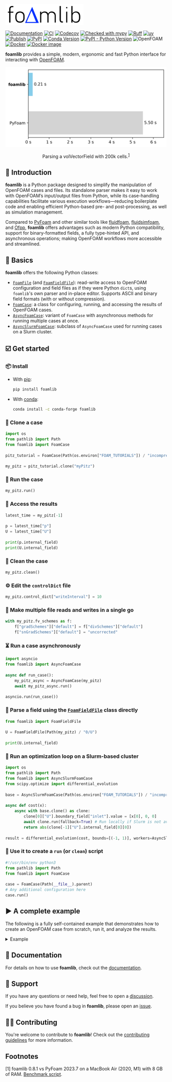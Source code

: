 [<img alt="foamlib" src="https://github.com/gerlero/foamlib/raw/main/logo.png" height="65">](https://github.com/gerlero/foamlib)

[![Documentation](https://img.shields.io/readthedocs/foamlib)](https://foamlib.readthedocs.io/)
[![CI](https://github.com/gerlero/foamlib/actions/workflows/ci.yml/badge.svg)](https://github.com/gerlero/foamlib/actions/workflows/ci.yml)
[![Codecov](https://codecov.io/gh/gerlero/foamlib/branch/main/graph/badge.svg)](https://codecov.io/gh/gerlero/foamlib)
[![Checked with mypy](http://www.mypy-lang.org/static/mypy_badge.svg)](http://mypy-lang.org/)
[![Ruff](https://img.shields.io/endpoint?url=https://raw.githubusercontent.com/astral-sh/ruff/main/assets/badge/v2.json)](https://github.com/astral-sh/ruff)
[![uv](https://img.shields.io/endpoint?url=https://raw.githubusercontent.com/astral-sh/uv/main/assets/badge/v0.json)](https://github.com/astral-sh/uv)
[![Publish](https://github.com/gerlero/foamlib/actions/workflows/pypi-publish.yml/badge.svg)](https://github.com/gerlero/foamlib/actions/workflows/pypi-publish.yml)
[![PyPI](https://img.shields.io/pypi/v/foamlib)](https://pypi.org/project/foamlib/)
[![Conda Version](https://img.shields.io/conda/vn/conda-forge/foamlib)](https://anaconda.org/conda-forge/foamlib)
[![PyPI - Python Version](https://img.shields.io/pypi/pyversions/foamlib)](https://pypi.org/project/foamlib/)
![OpenFOAM](https://img.shields.io/badge/openfoam-.com%20|%20.org-informational)
[![Docker](https://github.com/gerlero/foamlib/actions/workflows/docker.yml/badge.svg)](https://github.com/gerlero/foamlib/actions/workflows/docker.yml)
[![Docker image](https://img.shields.io/badge/docker%20image-microfluidica%2Ffoamlib-0085a0)](https://hub.docker.com/r/microfluidica/foamlib/)

**foamlib** provides a simple, modern, ergonomic and fast Python interface for interacting with [OpenFOAM](https://www.openfoam.com).

<div align="center">
<img alt="benchmark" src="https://github.com/gerlero/foamlib/raw/main/benchmark/benchmark.png" height="250">

Parsing a volVectorField with 200k cells.<sup>[1](#benchmark)</sup>
</div>


## 🚀 Introduction

**foamlib** is a Python package designed to simplify the manipulation of OpenFOAM cases and files. Its standalone parser makes it easy to work with OpenFOAM’s input/output files from Python, while its case-handling capabilities facilitate various execution workflows—reducing boilerplate code and enabling efficient Python-based pre- and post-processing, as well as simulation management.

Compared to [PyFoam](https://openfoamwiki.net/index.php/Contrib/PyFoam) and other similar tools like [fluidfoam](https://github.com/fluiddyn/fluidfoam), [fluidsimfoam](https://foss.heptapod.net/fluiddyn/fluidsimfoam), and [Ofpp](https://github.com/xu-xianghua/ofpp), **foamlib** offers advantages such as modern Python compatibility, support for binary-formatted fields, a fully type-hinted API, and asynchronous operations; making OpenFOAM workflows more accessible and streamlined.

## 👋 Basics

**foamlib** offers the following Python classes:

* [`FoamFile`](https://foamlib.readthedocs.io/en/stable/files.html#foamlib.FoamFile) (and [`FoamFieldFile`](https://foamlib.readthedocs.io/en/stable/files.html#foamlib.FoamFieldFile)): read-write access to OpenFOAM configuration and field files as if they were Python `dict`s, using `foamlib`'s own parser and in-place editor. Supports ASCII and binary field formats (with or without compression).
* [`FoamCase`](https://foamlib.readthedocs.io/en/stable/cases.html#foamlib.FoamCase): a class for configuring, running, and accessing the results of OpenFOAM cases.
* [`AsyncFoamCase`](https://foamlib.readthedocs.io/en/stable/cases.html#foamlib.AsyncFoamCase): variant of `FoamCase` with asynchronous methods for running multiple cases at once.
* [`AsyncSlurmFoamCase`](https://foamlib.readthedocs.io/en/stable/cases.html#foamlib.AsyncSlurmFoamCase): subclass of `AsyncFoamCase` used for running cases on a Slurm cluster.

## ☑️ Get started

### 📦 Install

* With [pip](https://pypi.org/project/pip/):

    ```bash
    pip install foamlib
    ```

* With [conda](https://docs.conda.io/en/latest/):

    ```bash
    conda install -c conda-forge foamlib
    ```

### 🐑 Clone a case

```python
import os
from pathlib import Path
from foamlib import FoamCase

pitz_tutorial = FoamCase(Path(os.environ["FOAM_TUTORIALS"]) / "incompressible/simpleFoam/pitzDaily")

my_pitz = pitz_tutorial.clone("myPitz")
```

### 🏃 Run the case

```python
my_pitz.run()
```

### 🔎 Access the results

```python
latest_time = my_pitz[-1]

p = latest_time["p"]
U = latest_time["U"]

print(p.internal_field)
print(U.internal_field)
```

### 🧹 Clean the case

```python
my_pitz.clean()
```

### ⚙️ Edit the `controlDict` file

```python
my_pitz.control_dict["writeInterval"] = 10
```

### 📝 Make multiple file reads and writes in a single go

```python
with my_pitz.fv_schemes as f:
    f["gradSchemes"]["default"] = f["divSchemes"]["default"]
    f["snGradSchemes"]["default"] = "uncorrected"
```

### ⏳ Run a case asynchronously

```python
import asyncio
from foamlib import AsyncFoamCase

async def run_case():
    my_pitz_async = AsyncFoamCase(my_pitz)
    await my_pitz_async.run()

asyncio.run(run_case())
```

### 🔢 Parse a field using the [`FoamFieldFile`](https://foamlib.readthedocs.io/en/stable/#foamlib.FoamFieldFile) class directly

```python
from foamlib import FoamFieldFile

U = FoamFieldFile(Path(my_pitz) / "0/U")

print(U.internal_field)
```

### 🔁 Run an optimization loop on a Slurm-based cluster

```python
import os
from pathlib import Path
from foamlib import AsyncSlurmFoamCase
from scipy.optimize import differential_evolution

base = AsyncSlurmFoamCase(Path(os.environ["FOAM_TUTORIALS"]) / "incompressible/simpleFoam/pitzDaily")

async def cost(x):
    async with base.clone() as clone:
        clone[0]["U"].boundary_field["inlet"].value = [x[0], 0, 0]
        await clone.run(fallback=True) # Run locally if Slurm is not available
        return abs(clone[-1]["U"].internal_field[0][0])

result = differential_evolution(cost, bounds=[(-1, 1)], workers=AsyncSlurmFoamCase.map, polish=False)
```

### 📄 Use it to create a `run` (or `clean`) script
    
```python
#!/usr/bin/env python3
from pathlib import Path
from foamlib import FoamCase

case = FoamCase(Path(__file__).parent)
# Any additional configuration here
case.run()
```

## ▶️ A complete example

The following is a fully self-contained example that demonstrates how to create an OpenFOAM case from scratch, run it, and analyze the results.

<details>

<summary>Example</summary>

```python
#!/usr/bin/env python3
"""Check the diffusion of a scalar field in a scalarTransportFoam case."""

import shutil
from pathlib import Path

import numpy as np
from scipy.special import erfc
from foamlib import FoamCase

path = Path(__file__).parent / "diffusionCheck"
shutil.rmtree(path, ignore_errors=True)
path.mkdir(parents=True)
(path / "system").mkdir()
(path / "constant").mkdir()
(path / "0").mkdir()

case = FoamCase(path)

with case.control_dict as f:
    f["application"] = "scalarTransportFoam"
    f["startFrom"] = "latestTime"
    f["stopAt"] = "endTime"
    f["endTime"] = 5
    f["deltaT"] = 1e-3
    f["writeControl"] = "adjustableRunTime"
    f["writeInterval"] = 1
    f["purgeWrite"] = 0
    f["writeFormat"] = "ascii"
    f["writePrecision"] = 6
    f["writeCompression"] = False
    f["timeFormat"] = "general"
    f["timePrecision"] = 6
    f["adjustTimeStep"] = False
    f["runTimeModifiable"] = False

with case.fv_schemes as f:
    f["ddtSchemes"] = {"default": "Euler"}
    f["gradSchemes"] = {"default": "Gauss linear"}
    f["divSchemes"] = {"default": "none", "div(phi,U)": "Gauss linear", "div(phi,T)": "Gauss linear"}
    f["laplacianSchemes"] = {"default": "Gauss linear corrected"}

with case.fv_solution as f:
    f["solvers"] = {"T": {"solver": "PBiCG", "preconditioner": "DILU", "tolerance": 1e-6, "relTol": 0}}

with case.block_mesh_dict as f:
    f["scale"] = 1
    f["vertices"] = [
        [0, 0, 0],
        [1, 0, 0],
        [1, 0.5, 0],
        [1, 1, 0],
        [0, 1, 0],
        [0, 0.5, 0],
        [0, 0, 0.1],
        [1, 0, 0.1],
        [1, 0.5, 0.1],
        [1, 1, 0.1],
        [0, 1, 0.1],
        [0, 0.5, 0.1],
    ]
    f["blocks"] = [
        "hex", [0, 1, 2, 5, 6, 7, 8, 11], [400, 20, 1], "simpleGrading", [1, 1, 1],
        "hex", [5, 2, 3, 4, 11, 8, 9, 10], [400, 20, 1], "simpleGrading", [1, 1, 1],
    ]
    f["edges"] = []
    f["boundary"] = [
        ("inletUp", {"type": "patch", "faces": [[5, 4, 10, 11]]}),
        ("inletDown", {"type": "patch", "faces": [[0, 5, 11, 6]]}),
        ("outletUp", {"type": "patch", "faces": [[2, 3, 9, 8]]}),
        ("outletDown", {"type": "patch", "faces": [[1, 2, 8, 7]]}),
        ("walls", {"type": "wall", "faces": [[4, 3, 9, 10], [0, 1, 7, 6]]}),
        ("frontAndBack", {"type": "empty", "faces": [[0, 1, 2, 5], [5, 2, 3, 4], [6, 7, 8, 11], [11, 8, 9, 10]]}),
    ]
    f["mergePatchPairs"] = []

with case.transport_properties as f:
    f["DT"] = f.Dimensioned(1e-3, f.DimensionSet(length=2, time=-1), "DT")

with case[0]["U"] as f:
    f.dimensions = f.DimensionSet(length=1, time=-1)
    f.internal_field = [1, 0, 0]
    f.boundary_field = {
        "inletUp": {"type": "fixedValue", "value": [1, 0, 0]},
        "inletDown": {"type": "fixedValue", "value": [1, 0, 0]},
        "outletUp": {"type": "zeroGradient"},
        "outletDown": {"type": "zeroGradient"},
        "walls": {"type": "zeroGradient"},
        "frontAndBack": {"type": "empty"},
    }

with case[0]["T"] as f:
    f.dimensions = f.DimensionSet(temperature=1)
    f.internal_field = 0
    f.boundary_field = {
        "inletUp": {"type": "fixedValue", "value": 0},
        "inletDown": {"type": "fixedValue", "value": 1},
        "outletUp": {"type": "zeroGradient"},
        "outletDown": {"type": "zeroGradient"},
        "walls": {"type": "zeroGradient"},
        "frontAndBack": {"type": "empty"},
    }

case.run()

x, y, z = case[0].cell_centers().internal_field.T

end = x == x.max()
x = x[end]
y = y[end]
z = z[end]

DT = case.transport_properties["DT"].value
U = case[0]["U"].internal_field[0]

for time in case[1:]:
    if U*time.time < 2*x.max():
        continue

    T = time["T"].internal_field[end]
    analytical = 0.5 * erfc((y - 0.5) / np.sqrt(4 * DT * x/U))
    if np.allclose(T, analytical, atol=0.1):
        print(f"Time {time.time}: OK")
    else:
        raise RuntimeError(f"Time {time.time}: {T} != {analytical}")
```

</details>


## 📘 Documentation

For details on how to use **foamlib**, check out the [documentation](https://foamlib.readthedocs.io/).

## 🙋 Support

If you have any questions or need help, feel free to open a [discussion](https://github.com/gerlero/foamlib/discussions).

If you believe you have found a bug in **foamlib**, please open an [issue](https://github.com/gerlero/foamlib/issues).

## 🧑‍💻 Contributing

You're welcome to contribute to **foamlib**! Check out the [contributing guidelines](CONTRIBUTING.md) for more information.

## Footnotes

<a id="benchmark">[1]</a> foamlib 0.8.1 vs PyFoam 2023.7 on a MacBook Air (2020, M1) with 8 GB of RAM. [Benchmark script](benchmark/benchmark.py).
